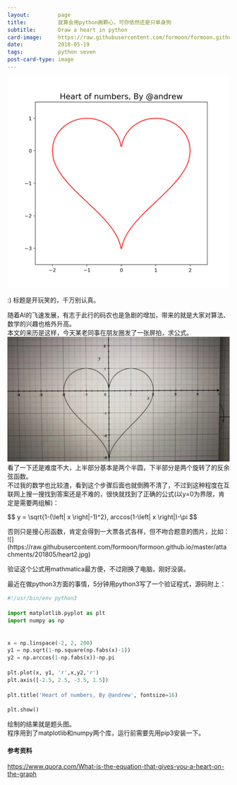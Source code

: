 ```yaml
---
layout:         page
title:          就算会用python画颗心，可你依然还是只单身狗
subtitle:      	Draw a heart in python
card-image:		https://raw.githubusercontent.com/formoon/formoon.github.io/master/attachments/201805/19/heart1.png
date:           2018-05-19
tags:           python seven
post-card-type: image
---
```

![](https://raw.githubusercontent.com/formoon/formoon.github.io/master/attachments/201805/19/heart1.png)  
<script src='https://cdn.bootcdn.net/ajax/libs/mathjax/2.7.7/MathJax.js?config=TeX-MML-AM_CHTML'></script>
:) 标题是开玩笑的，千万别认真。

随着AI的飞速发展，有志于此行的码农也是急剧的增加，带来的就是大家对算法、数学的兴趣也格外升高。  
本文的来历是这样，今天某老同事在朋友圈发了一张屏拍，求公式。  
![](https://raw.githubusercontent.com/formoon/formoon.github.io/master/attachments/201805/19/heart0.jpeg)  
看了一下还是难度不大，上半部分基本是两个半圆，下半部分是两个旋转了的反余弦函数。  
不过我的数学也比较渣，看到这个步骤后面也就倒腾不清了，不过到这种程度在互联网上搜一搜找到答案还是不难的，很快就找到了正确的公式(以y=0为界限，肯定是需要两组解)：  
<p>
$$ y = \sqrt{1-(\left| x \right|-1)^2}, arccos(1-\left| x \right|)-\pi $$  
</p>
否则只是搜心形函数，肯定会得到一大票各式各样，但不吻合题意的图片，比如：  
![](https://raw.githubusercontent.com/formoon/formoon.github.io/master/attachments/201805/heart2.jpg)

验证这个公式用mathmatica最方便，不过刚换了电脑，刚好没装。  

最近在做python3方面的事情，5分钟用python3写了一个验证程式，源码附上：  
```python
#!/usr/bin/env python3

import matplotlib.pyplot as plt
import numpy as np


x = np.linspace(-2, 2, 200) 
y1 = np.sqrt(1-np.square(np.fabs(x)-1))
y2 = np.arccos(1-np.fabs(x))-np.pi

plt.plot(x, y1, 'r',x,y2,'r') 
plt.axis([-2.5, 2.5, -3.5, 1.5])

plt.title('Heart of numbers, By @andrew', fontsize=16)

plt.show()
```
绘制的结果就是题头图。  
程序用到了matplotlib和numpy两个库，运行前需要先用pip3安装一下。  
#### 参考资料
<https://www.quora.com/What-is-the-equation-that-gives-you-a-heart-on-the-graph>
